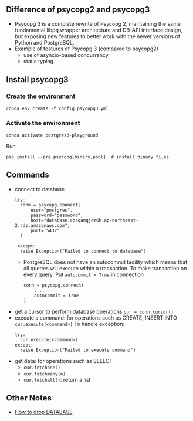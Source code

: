 ## Difference of psycopg2 and psycopg3

- Psycopg 3 is a complete rewrite of Psycopg 2, maintaining the same fundamental libpq wrapper architecture and DB-API interface design, but exposing new features to better work with the newer versions of Python and PostgreSQL.
- Example of features of Psycopg 3 (compared to psycopg2)
  - use of asyncio-based concurrency
  - static typing

## Install psycopg3

### Create the environment
```
conda env create -f config_psycopg3.yml
```

### Activate the environment
```
conda activate postgres3-playground
```

Run
```
pip install --pre psycopg[binary,pool]  # install binary files
```

## Commands 
- connect to database
  ```
  try:
    conn = psycopg.connect(
        user="postgres",
        password="password",
        host="database.cosqamqjez6h.ap-northeast-2.rds.amazonaws.com",
        port='5432'
    )

   except:
    raise Exception("Failed to connect to database")
  ```
  - PostgreSQL does not have an autocommit facility which means that all queries will execute within a transaction. 
    To make transaction on every query. Put `autocommit = True` in connection
    ```
    conn = psycopg.connect(
        ...,
        autocommit = True
    )
    ```
- get a cursor to perform database operations
  ```cur = conn.cursor()```
- execute a command: for operations such as CREATE, INSERT INTO  
  ```cur.execute(<command>)```
  To handle exception: 
  ```
  try:
    cur.execute(<command>)
  except:
    raise Exception("Failed to execute command")
  ```
- get data: for operations such as SELECT
  - ```cur.fetchone()```  
  - ```cur.fetchmany(n)```
  - ```cur.fetchall()```: return a list


## Other Notes

- [How to drop DATABASE](https://wiki.postgresql.org/wiki/Psycopg2_Tutorial)
